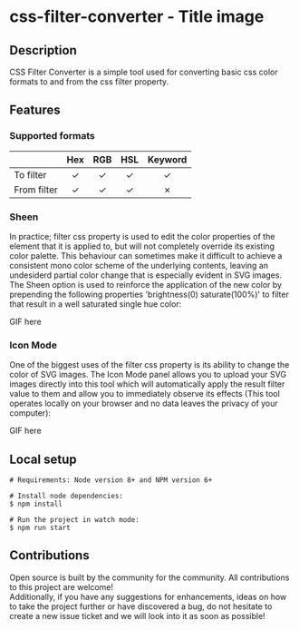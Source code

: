 # css-filter-converter - Title image

## Description

CSS Filter Converter is a simple tool used for converting basic css color formats to and from the css filter property.

## Features

### Supported formats

|             | Hex | RGB | HSL | Keyword |
| ----------- | :-: | :-: | :-: | :-----: |
| To filter   |  ✓  |  ✓  |  ✓  |    ✓    |
| From filter |  ✓  |  ✓  |  ✓  |    ✗    |

### Sheen

In practice; filter css property is used to edit the color properties of the element that it is applied to, but will not completely override its existing color palette. This behaviour can sometimes make it difficult to achieve a consistent mono color scheme of the underlying contents, leaving an undesiderd partial color change that is especially evident in SVG images. The Sheen option is used to reinforce the application of the new color by prepending the following properties 'brightness(0) saturate(100%)' to filter that result in a well saturated single hue color:

GIF here

### Icon Mode

One of the biggest uses of the filter css property is its ability to change the color of SVG images. The Icon Mode panel allows you to upload your SVG images directly into this tool which will automatically apply the result filter value to them and allow you to immediately observe its effects (This tool operates locally on your browser and no data leaves the privacy of your computer):

GIF here

## Local setup

```
# Requirements: Node version 8+ and NPM version 6+

# Install node dependencies:
$ npm install

# Run the project in watch mode:
$ npm run start
```

## Contributions

Open source is built by the community for the community. All contributions to this project are welcome!
<br> Additionally, if you have any suggestions for enhancements, ideas on how to take the project further or have discovered a bug, do not hesitate to create a new issue ticket and we will look into it as soon as possible!
